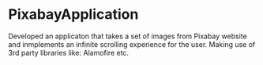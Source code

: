 # PixabayApplication

Developed an applicaton that takes a set of images from Pixabay website and inmplements an infinite scrolling experience for the user. Making use of 3rd party libraries like: Alamofire etc.
